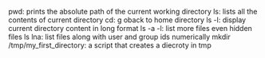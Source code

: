 pwd: prints the absolute path of the current working directory
ls: lists all the contents of current directory
cd: g oback to home directory
ls -l: display current directory content in long format
ls -a -l: list more files even hidden files
ls lna: list files along with user and group ids numerically
mkdir /tmp/my_first_directory: a script that creates a diecroty in tmp
